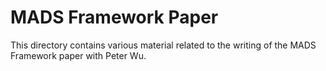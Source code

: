 # MADS Framework Paper
This directory contains various material related to the writing of the MADS Framework paper with Peter Wu. 